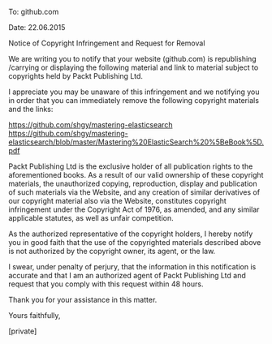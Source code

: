 To: github.com

Date: 22.06.2015

Notice of Copyright Infringement and Request for Removal

We are writing you to notify that your website (github.com) is republishing /carrying or displaying the following material and link to material subject to copyrights held by Packt Publishing Ltd.

I appreciate you may be unaware of this infringement and we notifying you in order that you can immediately remove the following copyright materials and the links:

https://github.com/shgy/mastering-elasticsearch <br>
https://github.com/shgy/mastering-elasticsearch/blob/master/Mastering%20ElasticSearch%20%5BeBook%5D.pdf

Packt Publishing Ltd is the exclusive holder of all publication rights to the aforementioned books. As a result of our valid ownership of these copyright materials, the unauthorized copying, reproduction, display and publication of such materials via the Website, and any creation of similar derivatives of our copyright material also via the Website, constitutes copyright infringement under the Copyright Act of 1976, as amended, and any similar applicable statutes, as well as unfair competition.

As the authorized representative of the copyright holders, I hereby notify you in good faith that the use of the copyrighted materials described above is not authorized by the copyright owner, its agent, or the law.

I swear, under penalty of perjury, that the information in this notification is accurate and that I am an authorized agent of Packt Publishing Ltd and request that you comply with this request within 48 hours.

Thank you for your assistance in this matter.

Yours faithfully,

[private]
